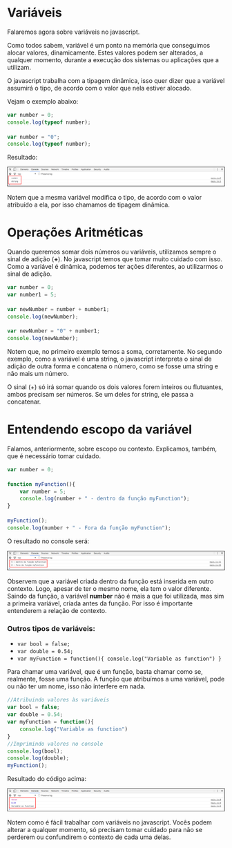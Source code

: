 # Variáveis

Falaremos agora sobre variáveis no javascript.

Como todos sabem, variável é um ponto na memória que conseguimos alocar valores, dinamicamente. Estes valores podem ser alterados, a qualquer momento, durante a execução dos sistemas ou aplicações que a utilizam.

 O javascript trabalha com a tipagem dinâmica, isso quer dizer que a variável assumirá o tipo, de acordo com o valor que nela estiver alocado.

 Vejam o exemplo abaixo:

```javascript
var number = 0;
console.log(typeof number);

var number = "0";
console.log(typeof number);
```

Resultado:

![variavel_typeof](./images/variavel_typeof.png "variavel_typeof")

Notem que a mesma variável modifica o tipo, de acordo com o valor atribuído a ela, por isso chamamos de tipagem dinâmica.

# Operações Aritméticas

Quando queremos somar dois números ou variáveis, utilizamos sempre o sinal de adição (**+**). No javascript temos que tomar muito cuidado com isso. Como a variável é dinâmica, podemos ter ações diferentes, ao utilizarmos o sinal de adição.

```javascript
var number = 0;
var number1 = 5;

var newNumber = number + number1;
console.log(newNumber);

var newNumber = "0" + number1;
console.log(newNumber);
```

Notem que, no primeiro exemplo temos a soma, corretamente. No segundo exemplo, como a variável é uma string, o javascript interpreta o sinal de adição de outra forma e concatena o número, como se fosse uma string e não mais um número.

O sinal (+) só irá somar quando os dois valores forem inteiros ou flutuantes, ambos precisam ser números. Se um deles for string, ele passa a concatenar.

# Entendendo escopo da variável

Falamos, anteriormente, sobre escopo ou contexto. Explicamos, também, que é necessário tomar cuidado.

```javascript
var number = 0;

function myFunction(){
    var number = 5;
    console.log(number + " - dentro da função myFunction");
}

myFunction();
console.log(number + " - Fora da função myFunction");
```

O resultado no console será:

![variavel_contexto](./images/variavel_contexto.png "variavel_contexto")

Observem que a variável criada dentro da função está inserida em outro contexto. Logo, apesar de ter o mesmo nome, ela tem o valor diferente. Saindo da função, a variável **number** não é mais a que foi utilizada, mas sim a primeira variável, criada antes da função. Por isso é importante entenderem a relação de contexto.

### Outros tipos de variáveis:

* `var bool = false;`
* `var double = 0.54;`
* `var myFunction = function(){ console.log("Variable as function") }`

Para chamar uma variável, que é um função, basta chamar como se, realmente, fosse uma função. A função que atribuímos a uma variável, pode ou não ter um nome, isso não interfere em nada.

```javascript
//Atribuindo valores às variáveis
var bool = false;
var double = 0.54;
var myFunction = function(){
    console.log("Variable as function")
}
//Imprimindo valores no console
console.log(bool);
console.log(double);
myFunction();
```

Resultado do código acima:

![variables_other_types](./images/variables_other_types.png "variables_other_types")

Notem como é fácil trabalhar com variáveis no javascript. Vocês podem alterar a qualquer momento, só precisam tomar cuidado para não se perderem ou confundirem o contexto de cada uma delas.
